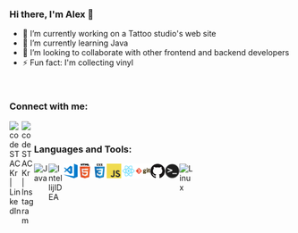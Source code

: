 ### Hi there, I'm Alex 👋

- 🔭 I’m currently working on a Tattoo studio's web site
- 🌱 I’m currently learning Java
- 👯 I’m looking to collaborate with other frontend and backend developers
- ⚡ Fun fact: I'm collecting vinyl

<br />

### Connect with me:
[<img align="left" alt="codeSTACKr | LinkedIn" width="22px" src="https://cdn.jsdelivr.net/npm/simple-icons@v3/icons/linkedin.svg" />][linkedin]
[<img align="left" alt="codeSTACKr | Instagram" width="22px" src="https://cdn.jsdelivr.net/npm/simple-icons@v3/icons/instagram.svg" />][instagram]

<br />

### Languages and Tools:
[<img align="left" alt="Java" width="26px" src="https://c7.hotpng.com/preview/405/878/407/java-runtime-environment-computer-icons-java-platform-standard-edition-java.jpg"/>][java]
[<img align="left" alt="IntellijIDEA" width="26px" src="https://cdn.freebiesupply.com/logos/large/2x/intellij-idea-1-logo-black-and-white.png"/>][idea]
[<img align="left" alt="Visual Studio Code" width="26px" src="https://raw.githubusercontent.com/github/explore/80688e429a7d4ef2fca1e82350fe8e3517d3494d/topics/visual-studio-code/visual-studio-code.png"/>][vscode]
[<img align="left" alt="HTML5" width="26px" src="https://raw.githubusercontent.com/github/explore/80688e429a7d4ef2fca1e82350fe8e3517d3494d/topics/html/html.png"/>][html5]
[<img align="left" alt="CSS3" width="26px" src="https://raw.githubusercontent.com/github/explore/80688e429a7d4ef2fca1e82350fe8e3517d3494d/topics/css/css.png"/>][css3]
[<img align="left" alt="JavaScript" width="26px" src="https://raw.githubusercontent.com/github/explore/80688e429a7d4ef2fca1e82350fe8e3517d3494d/topics/javascript/javascript.png"/>][js]
[<img align="left" alt="React" width="26px" src="https://raw.githubusercontent.com/github/explore/80688e429a7d4ef2fca1e82350fe8e3517d3494d/topics/react/react.png"/>][react]
[<img align="left" alt="Git" width="26px" src="https://raw.githubusercontent.com/github/explore/80688e429a7d4ef2fca1e82350fe8e3517d3494d/topics/git/git.png"/>][git]
[<img align="left" alt="GitHub" width="26px" src="https://raw.githubusercontent.com/github/explore/78df643247d429f6cc873026c0622819ad797942/topics/github/github.png"/>][github]
[<img align="left" alt="Terminal" width="26px" src="https://raw.githubusercontent.com/github/explore/80688e429a7d4ef2fca1e82350fe8e3517d3494d/topics/terminal/terminal.png"/>][terminal]
[<img align="left" alt="Linux" width="26px" src="https://lh3.googleusercontent.com/proxy/uXKCcEodYPbt10bOABDSFbzMlnxyISb9llTnm_OaDZmz5TBks3NQUQvt3u573neomOMNMC6-MoFJeUhrkaqMkkplFxHSw96r_4LIdYHG0QRXk33hK-rtvSo"/>][linux]

<br />

[instagram]: https://instagram.com/ick.bin
[linkedin]: https://linkedin.com/in/aleksei-nefedov-125409163
[java]: https://en.wikipedia.org/wiki/Java_(programming_language)
[react]: https://en.wikipedia.org/wiki/React_(web_framework)
[idea]: https://en.wikipedia.org/wiki/IntelliJ_IDEA
[vscode]: https://en.wikipedia.org/wiki/Visual_Studio_Code
[html5]: https://en.wikipedia.org/wiki/HTML5
[css3]: https://en.wikipedia.org/wiki/Cascading_Style_Sheets#CSS_3
[js]: https://en.wikipedia.org/wiki/JavaScript
[git]: https://en.wikipedia.org/wiki/Git
[github]: https://github.com/alexeynefdef
[terminal]: https://en.wikipedia.org/wiki/Bash_(Unix_shell)
[linux]: https://en.wikipedia.org/wiki/Linux


